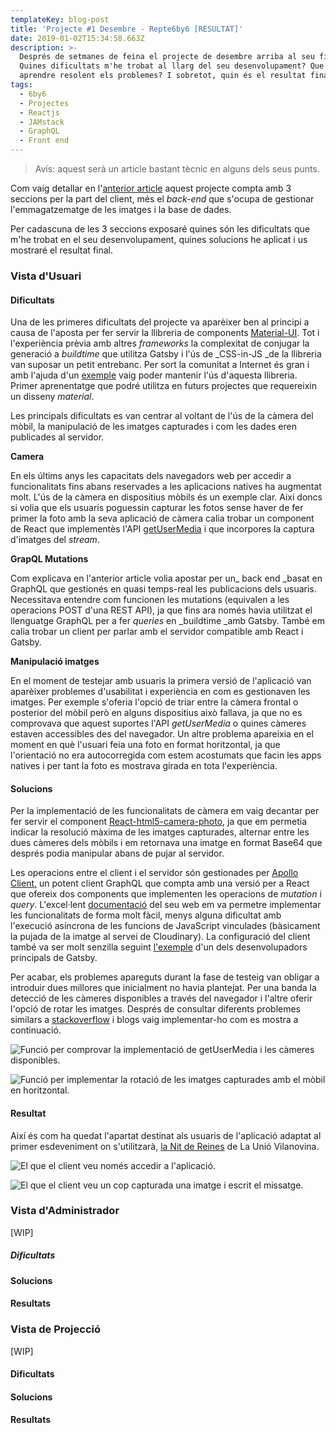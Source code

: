 ```yaml
---
templateKey: blog-post
title: 'Projecte #1 Desembre - Repte6by6 [RESULTAT]'
date: 2019-01-02T15:34:58.663Z
description: >-
  Després de setmanes de feina el projecte de desembre arriba al seu final.
  Quines dificultats m'he trobat al llarg del seu desenvolupament? Que he pogut
  aprendre resolent els problemes? I sobretot, quin és el resultat final?
tags:
  - 6by6
  - Projectes
  - Reactjs
  - JAMstack
  - GraphQL
  - Front end
---
```

> Avís: aquest serà un article bastant tècnic en alguns dels seus punts.

Com vaig detallar en l'[anterior article](/2018-12-12-projecte-1-desembre-repte6by6/) aquest projecte compta amb 3 seccions per la part del client, més el _back-end_ que s'ocupa de gestionar l'emmagatzematge de les imatges i la base de dades.

Per cadascuna de les 3 seccions exposaré quines són les dificultats que m'he trobat en el seu desenvolupament, quines solucions he aplicat i us mostraré el resultat final.

### Vista d'Usuari

#### Dificultats

Una de les primeres dificultats del projecte va aparèixer ben al principi a causa de l'aposta per fer servir la llibreria de components [Material-UI](https://material-ui.com/). Tot i l'experiència prèvia amb altres _frameworks_ la complexitat de conjugar la generació a _buildtime_ que utilitza Gatsby i l'ús de _CSS-in-JS _de la llibreria van suposar un petit entrebanc. Per sort la comunitat a Internet és gran i amb l'ajuda d'un [exemple](https://github.com/mui-org/material-ui/tree/master/examples/gatsby) vaig poder mantenir l'ús d'aquesta llibreria. Primer aprenentatge que podré utilitza en futurs projectes que requereixin un disseny _material_.

Les principals dificultats es van centrar al voltant de l'ús de la càmera del mòbil, la manipulació de les imatges capturades i com les dades eren publicades al servidor.

**Camera**

En els últims anys les capacitats dels navegadors web per accedir a funcionalitats fins abans reservades a les aplicacions natives ha augmentat molt. L'ús de la càmera en dispositius mòbils és un exemple clar. Així doncs si volia que els usuaris poguessin capturar les fotos sense haver de fer primer la foto amb la seva aplicació de càmera calia trobar un component de React que implementès l'API [getUserMedia](https://developer.mozilla.org/en-US/docs/Web/API/MediaDevices/getUserMedia) i que incorpores la captura d'imatges del _stream_.

**GrapQL Mutations**

Com explicava en l'anterior article volia apostar per un_ back end _basat en GraphQL que gestionés en quasi temps-real les publicacions dels usuaris. Necessitava entendre com funcionen les mutations (equivalen a les operacions POST d'una REST API), ja que fins ara només havia utilitzat el llenguatge GraphQL per a fer _queries_ en _buildtime _amb Gatsby. També em calia trobar un client per parlar amb el servidor compatible amb React i Gatsby.

**Manipulació imatges**

En el moment de testejar amb usuaris la primera versió de l'aplicació van aparèixer problemes d'usabilitat i experiència en com es gestionaven les imatges. Per exemple s'oferia l'opció de triar entre la càmera frontal o posterior del mòbil però en alguns dispositius això fallava, ja que no es comprovava que aquest suportes l'API _getUserMedia_ o quines càmeres estaven accessibles des del navegador. Un altre problema apareixia en el moment en què l'usuari feia una foto en format horitzontal, ja que l'orientació no era autocorregida com estem acostumats que facin les apps natives i per tant la foto es mostrava girada en tota l'experiència.

#### Solucions

Per la implementació de les funcionalitats de càmera em vaig decantar per fer servir el component [React-html5-camera-photo](https://www.npmjs.com/package/react-html5-camera-photo), ja que em permetia indicar la resolució màxima de les imatges capturades, alternar entre les dues càmeres dels mòbils i em retornava una imatge en format Base64 que després podia manipular abans de pujar al servidor.

Les operacions entre el client i el servidor són gestionades per [Apollo Client,](https://www.apollographql.com/docs/react/) un potent client GraphQL que compta amb una versió per a React que ofereix dos components que implementen les operacions de _mutation_ i _query_. L'excel·lent [documentació](https://www.apollographql.com/docs/react/api/react-apollo.html) del seu web em va permetre implementar les funcionalitats de forma molt fàcil, menys alguna dificultat amb l'execució asíncrona de les funcions de JavaScript vinculades (bàsicament la pujada de la imatge al servei de Cloudinary). La configuració del client també va ser molt senzilla seguint [l'exemple](https://github.com/jlengstorf/gatsby-with-apollo) d'un dels desenvolupadors principals de Gatsby.

Per acabar, els problemes apareguts durant la fase de testeig van obligar a introduir dues millores que inicialment no havia plantejat. Per una banda la detecció de les càmeres disponibles a través del navegador i l'altre oferir l'opció de rotar les imatges. Després de consultar diferents problemes similars a [stackoverflow](https://stackoverflow.com/) i blogs vaig implementar-ho com es mostra a continuació.

![Funció per comprovar la implementació de getUserMedia i les càmeres disponibles.](/img/getusermedia.png)

![Funció per implementar la rotació de les imatges capturades amb el mòbil en horitzontal.](/img/rotateimage.png)

#### Resultat

Així és com ha quedat l'apartat destinat als usuaris de l'aplicació adaptat al primer esdeveniment on s'utilitzarà, [la Nit de Reines](https://www.facebook.com/events/739878189741702/) de La Unió Vilanovina.

![El que el client veu només accedir a l'aplicació.](/img/6by6december_client_empty.png)

![El que el client veu un cop capturada una imatge i escrit el missatge.](/img/6by6december_client_full.png)

### Vista d'Administrador

\[WIP]

##### Dificultats

#### Solucions

#### Resultats

### Vista de Projecció

\[WIP]

#### Dificultats

#### Solucions

#### Resultats
